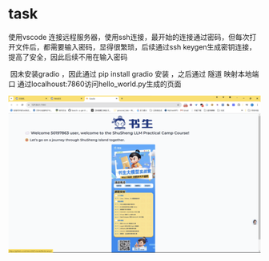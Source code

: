 # task

使用vscode 连接远程服务器，使用ssh连接，最开始的连接通过密码，但每次打开文件后，都需要输入密码，显得很繁琐，后续通过ssh keygen生成密钥连接，提高了安全，因此后续不用在输入密码


​    因未安装gradio ，因此通过 pip install gradio 安装 ，之后通过 隧道 映射本地端口 通过localhoust:7860访问hello_world.py生成的页面
​    

![x](./img/index.png)